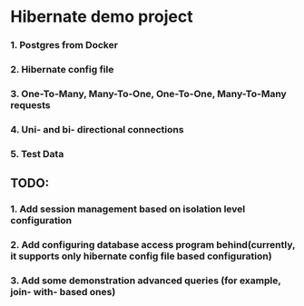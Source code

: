 # Hibernate demo project #
### 1. Postgres from Docker ###
### 2. Hibernate config file ###
### 3. One-To-Many, Many-To-One, One-To-One, Many-To-Many requests ###
### 4. Uni- and bi- directional connections ###
### 5. Test Data ###

## TODO: ###
### 1. Add session management based on isolation level configuration ###
### 2. Add configuring database access program behind(currently, it supports only hibernate config file based configuration) ###
### 3. Add some demonstration advanced queries (for example, join- with- based ones) ###
